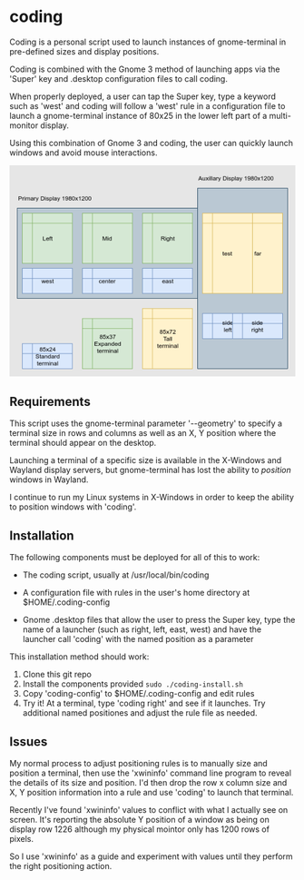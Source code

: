 # coding

Coding is a personal script used to launch instances of gnome-terminal in pre-defined sizes and display positions.

Coding is combined with the Gnome 3 method of launching apps via the 'Super' key and .desktop configuration files to call coding.

When properly deployed, a user can tap the Super key, type a keyword such as 'west' and coding will follow a 'west' rule in a configuration file to launch a gnome-terminal instance of 80x25 in the lower left part of a multi-monitor display.

Using this combination of Gnome 3 and coding, the user can quickly launch windows and avoid mouse interactions.

![Screen positions Diagram](https://github.com/maxwax/coding/blob/master/coding.png)

## Requirements

This script uses the gnome-terminal parameter '--geometry' to specify a terminal size in rows and columns as well as an X, Y position where the terminal should appear on the desktop.

Launching a terminal of a specific size is available in the X-Windows and Wayland display servers, but gnome-terminal has lost the ability to _position_ windows in Wayland.

I continue to run my Linux systems in X-Windows in order to keep the ability to position windows with 'coding'.


## Installation

The following components must be deployed for all of this to work:

* The coding script, usually at /usr/local/bin/coding

* A configuration file with rules in the user's home directory at $HOME/.coding-config

* Gnome .desktop files that allow the user to press the Super key, type the name of a launcher (such as right, left, east, west) and have the launcher call 'coding' with the named position as a parameter

This installation method should work:

1. Clone this git repo
2. Install the components provided
```sudo ./coding-install.sh```
3. Copy 'coding-config' to $HOME/.coding-config and edit rules
4. Try it!  At a terminal, type 'coding right' and see if it launches. Try additional named positiones and adjust the rule file as needed.

## Issues

My normal process to adjust positioning rules is to manually size and position a terminal, then use the 'xwininfo' command line program to reveal the details of its size and position.  I'd then drop the row x column size and X, Y position information into a rule and use 'coding' to launch that terminal.

Recently I've found 'xwininfo' values to conflict with what I actually see on screen.  It's reporting the absolute Y position of a window as being on display row 1226 although my physical mointor only has 1200 rows of pixels.

So I use 'xwininfo' as a guide and experiment with values until they perform the right positioning action.
